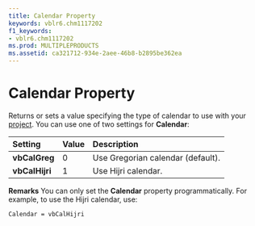 ```yaml
---
title: Calendar Property
keywords: vblr6.chm1117202
f1_keywords:
- vblr6.chm1117202
ms.prod: MULTIPLEPRODUCTS
ms.assetid: ca321712-934e-2aee-46b8-b2895be362ea
---
```



# Calendar Property



Returns or sets a value specifying the type of calendar to use with your [project](vbe-glossary.md).
You can use one of two settings for  **Calendar**:


|**Setting**|**Value**|**Description**|
|:-----|:-----|:-----|
|**vbCalGreg**|0|Use Gregorian calendar (default).|
|**vbCalHijri**|1|Use Hijri calendar.|
 **Remarks**
You can only set the  **Calendar** property programmatically. For example, to use the Hijri calendar, use:



```
Calendar = vbCalHijri


```


